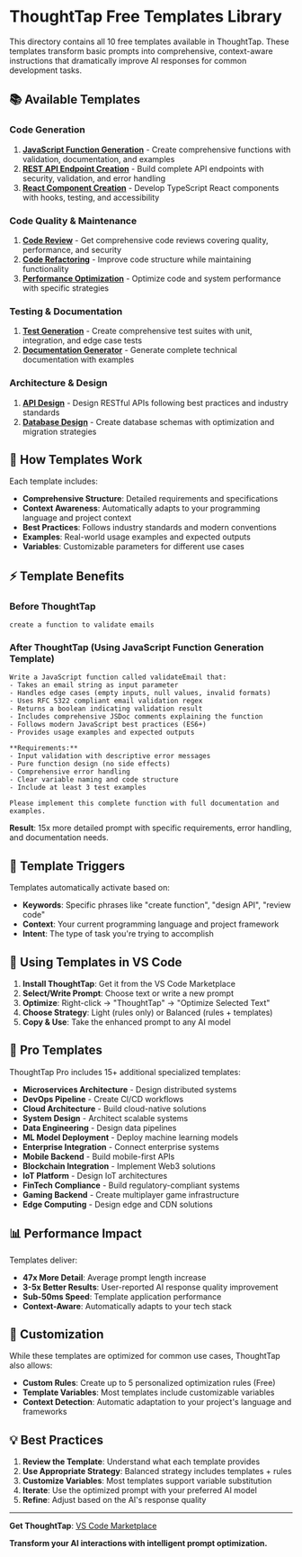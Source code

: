 # ThoughtTap Free Templates Library

This directory contains all 10 free templates available in ThoughtTap. These templates transform basic prompts into comprehensive, context-aware instructions that dramatically improve AI responses for common development tasks.

## 📚 Available Templates

### Code Generation

1. **[JavaScript Function Generation](./javascript-function-generation.md)** - Create comprehensive functions with validation, documentation, and examples
2. **[REST API Endpoint Creation](./rest-api-endpoint.md)** - Build complete API endpoints with security, validation, and error handling
3. **[React Component Creation](./react-component.md)** - Develop TypeScript React components with hooks, testing, and accessibility

### Code Quality & Maintenance

1. **[Code Review](./code-review.md)** - Get comprehensive code reviews covering quality, performance, and security
2. **[Code Refactoring](./refactoring.md)** - Improve code structure while maintaining functionality
3. **[Performance Optimization](./performance-optimization.md)** - Optimize code and system performance with specific strategies

### Testing & Documentation

1. **[Test Generation](./testing.md)** - Create comprehensive test suites with unit, integration, and edge case tests
2. **[Documentation Generator](./documentation.md)** - Generate complete technical documentation with examples

### Architecture & Design

1. **[API Design](./api-design.md)** - Design RESTful APIs following best practices and industry standards
2. **[Database Design](./database-design.md)** - Create database schemas with optimization and migration strategies

## 🎯 How Templates Work

Each template includes:

- **Comprehensive Structure**: Detailed requirements and specifications
- **Context Awareness**: Automatically adapts to your programming language and project context
- **Best Practices**: Follows industry standards and modern conventions
- **Examples**: Real-world usage examples and expected outputs
- **Variables**: Customizable parameters for different use cases

## ⚡ Template Benefits

### Before ThoughtTap

```
create a function to validate emails
```

### After ThoughtTap (Using JavaScript Function Generation Template)

```
Write a JavaScript function called validateEmail that:
- Takes an email string as input parameter
- Handles edge cases (empty inputs, null values, invalid formats)
- Uses RFC 5322 compliant email validation regex
- Returns a boolean indicating validation result
- Includes comprehensive JSDoc comments explaining the function
- Follows modern JavaScript best practices (ES6+)
- Provides usage examples and expected outputs

**Requirements:**
- Input validation with descriptive error messages
- Pure function design (no side effects)
- Comprehensive error handling
- Clear variable naming and code structure
- Include at least 3 test examples

Please implement this complete function with full documentation and examples.
```

**Result**: 15x more detailed prompt with specific requirements, error handling, and documentation needs.

## 🔄 Template Triggers

Templates automatically activate based on:

- **Keywords**: Specific phrases like "create function", "design API", "review code"
- **Context**: Your current programming language and project framework
- **Intent**: The type of task you're trying to accomplish

## 🚀 Using Templates in VS Code

1. **Install ThoughtTap**: Get it from the VS Code Marketplace
2. **Select/Write Prompt**: Choose text or write a new prompt
3. **Optimize**: Right-click → "ThoughtTap" → "Optimize Selected Text"
4. **Choose Strategy**: Light (rules only) or Balanced (rules + templates)
5. **Copy & Use**: Take the enhanced prompt to any AI model

## 💎 Pro Templates

ThoughtTap Pro includes 15+ additional specialized templates:

- **Microservices Architecture** - Design distributed systems
- **DevOps Pipeline** - Create CI/CD workflows
- **Cloud Architecture** - Build cloud-native solutions
- **System Design** - Architect scalable systems
- **Data Engineering** - Design data pipelines
- **ML Model Deployment** - Deploy machine learning models
- **Enterprise Integration** - Connect enterprise systems
- **Mobile Backend** - Build mobile-first APIs
- **Blockchain Integration** - Implement Web3 solutions
- **IoT Platform** - Design IoT architectures
- **FinTech Compliance** - Build regulatory-compliant systems
- **Gaming Backend** - Create multiplayer game infrastructure
- **Edge Computing** - Design edge and CDN solutions

## 📊 Performance Impact

Templates deliver:

- **47x More Detail**: Average prompt length increase
- **3-5x Better Results**: User-reported AI response quality improvement
- **Sub-50ms Speed**: Template application performance
- **Context-Aware**: Automatically adapts to your tech stack

## 🔧 Customization

While these templates are optimized for common use cases, ThoughtTap also allows:

- **Custom Rules**: Create up to 5 personalized optimization rules (Free)
- **Template Variables**: Most templates include customizable variables
- **Context Detection**: Automatic adaptation to your project's language and frameworks

## 💡 Best Practices

1. **Review the Template**: Understand what each template provides
2. **Use Appropriate Strategy**: Balanced strategy includes templates + rules
3. **Customize Variables**: Most templates support variable substitution
4. **Iterate**: Use the optimized prompt with your preferred AI model
5. **Refine**: Adjust based on the AI's response quality

---

**Get ThoughtTap**: [VS Code Marketplace](https://marketplace.visualstudio.com/items?itemName=ntanwir.thoughttap)

**Transform your AI interactions with intelligent prompt optimization.**

